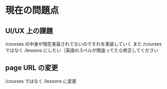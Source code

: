 # 現在の問題点

## UI/UX 上の課題

/courses の中身が現在実装されてないのでそれを実装していく
また /courses ではなく /lessons にしたい（英語のスペルが間違ってたら修正してください

## page URL の変更

/courses ではなく /lessons に変更
